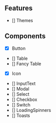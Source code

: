 ## Features

- [] Themes

## Components

- [x] Button
- [] Table
- [] Fancy Table
- [x] Icon
- [] InputText
- [] Modal
- [] Select
- [] Checkbox
- [] Switch
- [] LoadingSpinners
- [] Toasts
